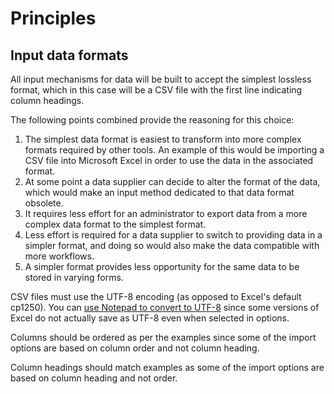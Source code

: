 # Principles

## Input data formats

All input mechanisms for data will be built to accept the simplest lossless format, which in this case will be a CSV file with the first line indicating column headings.

The following points combined provide the reasoning for this choice:

1. The simplest data format is easiest to transform into more complex formats required by other tools. An example of this would be importing a CSV file into Microsoft Excel in order to use the data in the associated format.
2. At some point a data supplier can decide to alter the format of the data, which would make an input method dedicated to that data format obsolete.
3. It requires less effort for an administrator to export data from a more complex data format to the simplest format.
4. Less effort is required for a data supplier to switch to providing data in a simpler format, and doing so would also make the data compatible with more workflows.
5. A simpler format provides less opportunity for the same data to be stored in varying forms.

CSV files must use the UTF-8 encoding \(as opposed to Excel's default cp1250\). You can [use Notepad to convert to UTF-8](https://www.webtoffee.com/how-to-save-csv-excel-file-as-utf-8-encoded/#save-csv-notepad) since some versions of Excel do not actually save as UTF-8 even when selected in options.

Columns should be ordered as per the examples since some of the import options are based on column order and not column heading.

Column headings should match examples as some of the import options are based on column heading and not order.

